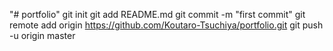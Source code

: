 "# portfolio"  git init git add README.md git commit -m "first commit" git remote add origin https://github.com/Koutaro-Tsuchiya/portfolio.git git push -u origin master

